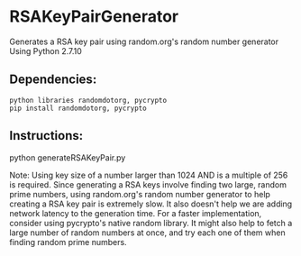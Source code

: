 # RSAKeyPairGenerator
Generates a RSA key pair using random.org's random number generator
Using Python 2.7.10

## Dependencies:
 	python libraries randomdotorg, pycrypto  
 	pip install randomdotorg, pycrypto
  
## Instructions:
  python generateRSAKeyPair.py
  
Note: Using key size of a number larger than 1024 AND is a multiple of 256 is required. Since generating a RSA keys involve finding two large, random prime numbers, using random.org's random number generator to help creating a RSA key pair is extremely slow. It also doesn't help we are adding network latency to the generation time. For a faster implementation, consider using pycrypto's native random library. It might also help to fetch a large number of random numbers at once, and try each one of them when finding random prime numbers.  

